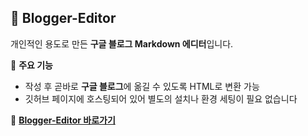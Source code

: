 ## 📝 Blogger-Editor

개인적인 용도로 만든 **구글 블로그 Markdown 에디터**입니다.  

🚀 **주요 기능**
- 작성 후 곧바로 **구글 블로그**에 옮길 수 있도록 HTML로 변환 가능
- 깃허브 페이지에 호스팅되어 있어 별도의 설치나 환경 세팅이 필요 없습니다

🔗 [**Blogger-Editor 바로가기**](https://qndks.github.io/blogger-editor/editor.html)  
